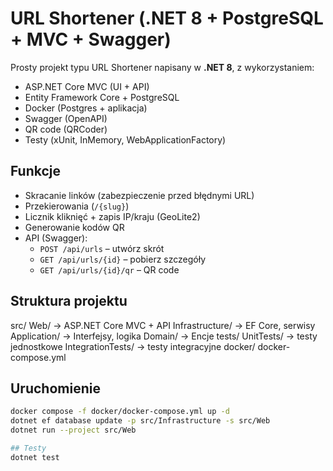 # URL Shortener (.NET 8 + PostgreSQL + MVC + Swagger)

Prosty projekt typu URL Shortener napisany w **.NET 8**, z wykorzystaniem:
- ASP.NET Core MVC (UI + API)
- Entity Framework Core + PostgreSQL
- Docker (Postgres + aplikacja)
- Swagger (OpenAPI)
- QR code (QRCoder)
- Testy (xUnit, InMemory, WebApplicationFactory)

## Funkcje
- Skracanie linków (zabezpieczenie przed błędnymi URL)
- Przekierowania (`/{slug}`)
- Licznik kliknięć + zapis IP/kraju (GeoLite2)
- Generowanie kodów QR
- API (Swagger):
  - `POST /api/urls` – utwórz skrót
  - `GET /api/urls/{id}` – pobierz szczegóły
  - `GET /api/urls/{id}/qr` – QR code

## Struktura projektu
src/
Web/ -> ASP.NET Core MVC + API
Infrastructure/ -> EF Core, serwisy
Application/ -> Interfejsy, logika
Domain/ -> Encje
tests/
UnitTests/ -> testy jednostkowe
IntegrationTests/ -> testy integracyjne
docker/
docker-compose.yml

## Uruchomienie 
```bash
docker compose -f docker/docker-compose.yml up -d
dotnet ef database update -p src/Infrastructure -s src/Web
dotnet run --project src/Web

## Testy
dotnet test
